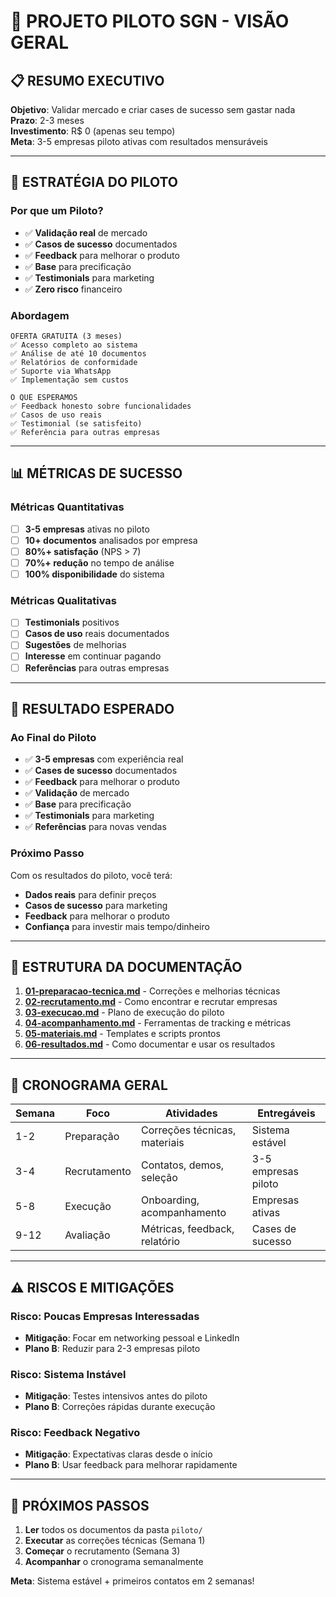 # 🎯 PROJETO PILOTO SGN - VISÃO GERAL

## 📋 **RESUMO EXECUTIVO**

**Objetivo**: Validar mercado e criar cases de sucesso sem gastar nada  
**Prazo**: 2-3 meses  
**Investimento**: R$ 0 (apenas seu tempo)  
**Meta**: 3-5 empresas piloto ativas com resultados mensuráveis  

---

## 🎯 **ESTRATÉGIA DO PILOTO**

### **Por que um Piloto?**
- ✅ **Validação real** de mercado
- ✅ **Casos de sucesso** documentados
- ✅ **Feedback** para melhorar o produto
- ✅ **Base** para precificação
- ✅ **Testimonials** para marketing
- ✅ **Zero risco** financeiro

### **Abordagem**
```
OFERTA GRATUITA (3 meses)
✅ Acesso completo ao sistema
✅ Análise de até 10 documentos
✅ Relatórios de conformidade
✅ Suporte via WhatsApp
✅ Implementação sem custos

O QUE ESPERAMOS
✅ Feedback honesto sobre funcionalidades
✅ Casos de uso reais
✅ Testimonial (se satisfeito)
✅ Referência para outras empresas
```

---

## 📊 **MÉTRICAS DE SUCESSO**

### **Métricas Quantitativas**
- [ ] **3-5 empresas** ativas no piloto
- [ ] **10+ documentos** analisados por empresa
- [ ] **80%+ satisfação** (NPS > 7)
- [ ] **70%+ redução** no tempo de análise
- [ ] **100% disponibilidade** do sistema

### **Métricas Qualitativas**
- [ ] **Testimonials** positivos
- [ ] **Casos de uso** reais documentados
- [ ] **Sugestões** de melhorias
- [ ] **Interesse** em continuar pagando
- [ ] **Referências** para outras empresas

---

## 🎯 **RESULTADO ESPERADO**

### **Ao Final do Piloto**
- ✅ **3-5 empresas** com experiência real
- ✅ **Cases de sucesso** documentados
- ✅ **Feedback** para melhorar o produto
- ✅ **Validação** de mercado
- ✅ **Base** para precificação
- ✅ **Testimonials** para marketing
- ✅ **Referências** para novas vendas

### **Próximo Passo**
Com os resultados do piloto, você terá:
- **Dados reais** para definir preços
- **Casos de sucesso** para marketing
- **Feedback** para melhorar o produto
- **Confiança** para investir mais tempo/dinheiro

---

## 📁 **ESTRUTURA DA DOCUMENTAÇÃO**

1. **[01-preparacao-tecnica.md](./01-preparacao-tecnica.md)** - Correções e melhorias técnicas
2. **[02-recrutamento.md](./02-recrutamento.md)** - Como encontrar e recrutar empresas
3. **[03-execucao.md](./03-execucao.md)** - Plano de execução do piloto
4. **[04-acompanhamento.md](./04-acompanhamento.md)** - Ferramentas de tracking e métricas
5. **[05-materiais.md](./05-materiais.md)** - Templates e scripts prontos
6. **[06-resultados.md](./06-resultados.md)** - Como documentar e usar os resultados

---

## 🚀 **CRONOGRAMA GERAL**

| Semana | Foco | Atividades | Entregáveis |
|--------|------|------------|-------------|
| 1-2 | Preparação | Correções técnicas, materiais | Sistema estável |
| 3-4 | Recrutamento | Contatos, demos, seleção | 3-5 empresas piloto |
| 5-8 | Execução | Onboarding, acompanhamento | Empresas ativas |
| 9-12 | Avaliação | Métricas, feedback, relatório | Cases de sucesso |

---

## ⚠️ **RISCOS E MITIGAÇÕES**

### **Risco: Poucas Empresas Interessadas**
- **Mitigação**: Focar em networking pessoal e LinkedIn
- **Plano B**: Reduzir para 2-3 empresas piloto

### **Risco: Sistema Instável**
- **Mitigação**: Testes intensivos antes do piloto
- **Plano B**: Correções rápidas durante execução

### **Risco: Feedback Negativo**
- **Mitigação**: Expectativas claras desde o início
- **Plano B**: Usar feedback para melhorar rapidamente

---

## 🎯 **PRÓXIMOS PASSOS**

1. **Ler** todos os documentos da pasta `piloto/`
2. **Executar** as correções técnicas (Semana 1)
3. **Começar** o recrutamento (Semana 3)
4. **Acompanhar** o cronograma semanalmente

**Meta**: Sistema estável + primeiros contatos em 2 semanas!